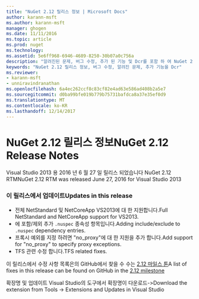 ```yaml
---
title: "NuGet 2.12 릴리스 정보 | Microsoft Docs"
author: karann-msft
ms.author: karann-msft
manager: ghogen
ms.date: 11/11/2016
ms.topic: article
ms.prod: nuget
ms.technology: 
ms.assetid: 5e6ff968-6946-4689-8250-30b07a0c756a
description: "알려진된 문제, 버그 수정, 추가 된 기능 및 Dcr를 포함 하 여 NuGet 2.12에 대 한 릴리스 정보입니다."
keywords: "NuGet 2.12 릴리스 정보, 버그 수정, 알려진 문제, 추가 기능을 Dcr"
ms.reviewer:
- karann-msft
- unniravindranathan
ms.openlocfilehash: 6a4ec262ccf8c83cf82e4ad63e586ad408b2a5e7
ms.sourcegitcommit: d0ba99bfe019b779b75731bafdca8a37e35ef0d9
ms.translationtype: MT
ms.contentlocale: ko-KR
ms.lasthandoff: 12/14/2017
---
```

# <a name="nuget-212-release-notes"></a><span data-ttu-id="4b5d7-104">NuGet 2.12 릴리스 정보</span><span class="sxs-lookup"><span data-stu-id="4b5d7-104">NuGet 2.12 Release Notes</span></span>

<span data-ttu-id="4b5d7-105">Visual Studio 2013 용 2016 년 6 월 27 일 릴리스 되었습니다 NuGet 2.12 RTM</span><span class="sxs-lookup"><span data-stu-id="4b5d7-105">NuGet 2.12 RTM was released June 27, 2016 for Visual Studio 2013</span></span>

### <a name="updates-in-this-release"></a><span data-ttu-id="4b5d7-106">이 릴리스에서 업데이트</span><span class="sxs-lookup"><span data-stu-id="4b5d7-106">Updates in this release</span></span>

* <span data-ttu-id="4b5d7-107">전체 NetStandard 및 NetCoreApp VS2013에 대 한 지원합니다.</span><span class="sxs-lookup"><span data-stu-id="4b5d7-107">Full NetStandard  and NetCoreApp support for VS2013.</span></span>
* <span data-ttu-id="4b5d7-108">에 포함/제외 추가 `.nuspec` 종속성 항목입니다.</span><span class="sxs-lookup"><span data-stu-id="4b5d7-108">Adding include/exclude to `.nuspec` dependency entries.</span></span>
* <span data-ttu-id="4b5d7-109">프록시 예외를 지정 하려면 "no_proxy"에 대 한 지원을 추가 합니다.</span><span class="sxs-lookup"><span data-stu-id="4b5d7-109">Add support for "no_proxy" to specify proxy exceptions.</span></span>
* <span data-ttu-id="4b5d7-110">TFS 관련 수정 합니다.</span><span class="sxs-lookup"><span data-stu-id="4b5d7-110">TFS related fixes.</span></span>

<span data-ttu-id="4b5d7-111">이 릴리스에서 수정 사항 목록은의 GitHub에서 찾을 수 수는 [2.12 마일스 톤](https://github.com/NuGet/Home/issues?q=milestone%3A2.12+is%3Aclosed)</span><span class="sxs-lookup"><span data-stu-id="4b5d7-111">A list of fixes in this release can be found on GitHub in the [2.12 milestone](https://github.com/NuGet/Home/issues?q=milestone%3A2.12+is%3Aclosed)</span></span>

<span data-ttu-id="4b5d7-112">확장명 및 업데이트 Visual Studio의 도구에서 확장명이 다운로드-></span><span class="sxs-lookup"><span data-stu-id="4b5d7-112">Download the extension from Tools -> Extensions and Updates in Visual Studio</span></span>
